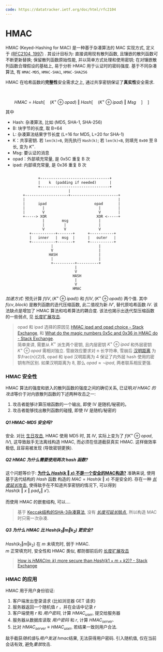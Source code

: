 ```yaml
---
code: https://datatracker.ietf.org/doc/html/rfc2104
---
```


# HMAC
  
HMAC (Keyed-Hashing for MAC) 是一种基于杂凑算法的 MAC 实现方式, 定义于 [(RFC2104, 1997)](https://datatracker.ietf.org/doc/html/rfc2104) . 其设计目标为: 直接调用现有散列函数, 且镶嵌的散列函数可不断更新替换; 保留散列函数原始性能, 并以简单方式处理和使用密钥; 在对镶嵌散列函数合理假设的基础上, 易于分析 HMAC 用于认证时的密码强度. 基于不同杂凑算法, 有 `HMAC-MD5`, `HMAC-SHA1`, `HMAC-SHA256`

HMAC 在哈希函数的**完整性**安全需求之上, 通过共享密钥保证了**真实性**安全需求.

<br>

$$HMAC=Hash[\quad(K^{+}\oplus opad)\ \Vert\ Hash[\quad(K^{+}\oplus ipad)\ \Vert\ Msg\quad]\quad]$$

其中 
- Hash: 杂凑算法, 比如 (MD5, SHA-1, SHA-256)
- B: 块字节的长度, 取 B=64
- L: 杂凑算法结果字节长度 (L=16 for MD5, L=20 for SHA-1)
- K：共享密钥. 若 `len(k)>B`, 则先执行 `Hash(k)`; 若 `len(k)<B`, 则填充 `0x00` 至 B 长, 变为 $K^{+}$.
- Msg: 要认证的消息 
- opad：外部填充常量, 是 0x5C 重复 B 次
- ipad: 内部填充常量, 是 0x36 重复 B 次

```

		       +--------------------------------+
		       |    k  (padding if needed)      |
		       +--------------------------------+
		                     |
	    +--------------------+----------------------+
		|                                           |
		|      ipad                      opad       |
		|        |                         |        |
		|        V                         V        |
		+-----> XOR                       XOR <-----+
		         |        msg              |         
		         |         |               |
		         V         V               V
		   +-----------+-------+      +-----------+ 
		   |   inner   |  msg  |      |   outer   |
		   +-----------+-------+      +-----------+
		             |                     |   
		             V                     |
		            HASH                   |
		             |                     |
		             +----------+----------+
		                        |
		                        V
		                       HASH
		                        |
			                    V
		                       HMAC
```

*加速方式*: 预先计算 $f(IV, (K^{+}\oplus ipad))$ 和 $f(IV, (K^{+}\oplus opad))$ 两个值. 其中 $f(cv, block)$ 是散列函数的迭代压缩函数, 此二值视为新 $IV'$, 替代原哈希函数 $IV$. 该法缺点是增加了 HMAC 算法和哈希算法的耦合度. 该法也揭示出迭代型压缩函数的一些弱点, 见 [长度扩展攻击](../MD%20结构/长度扩展攻击.md).

> opad 和 ipad 选择的原因见 [HMAC ipad and opad choice - Stack Exchange](https://crypto.stackexchange.com/questions/20695/hmac-ipad-and-opad-choice), 和 [What do the magic numbers 0x5c and 0x36 in HMAC do - Stack Exchange](https://crypto.stackexchange.com/questions/3005/what-do-the-magic-numbers-0x5c-and-0x36-in-the-opad-ipad-calc-in-hmac-do?rq=1).   
> 简单来讲, 需要从 $K^{+}$ 派生两个密钥, 且内层密钥 $K^{+}\oplus ipad$ 和外层密钥 $K^{+}\oplus opad$ 需相对独立. 雪崩效应要求对 n 长字符串, 雪崩后 [汉明距离](../../../../Information/信息论/汉明编码.md) 为 $\frac{n}{2}$, opad 和 ipad 汉明距离为 4 保证了内外层 hash 使用的密钥有所区别. 如果汉明距离为 8, 那么 $opad\approx \neg ipad$, 两者联系相反更强.

### HMAC 安全性

HMAC 算法的强度和嵌入的散列函数的强度之间的确切关系, 已证明*对 HMAC 的攻击*等价于对内嵌散列函数的下述两种攻击之一:  
1. 攻击者能够计算压缩函数的一个输出, 即使 IV 是随机/秘密的。
2. 攻击者能够找出散列函数的碰撞, 即使 IV 是随机/秘密的

##### Q1 HMAC-MD5 安全吗?

安全. 对比 [生日攻击](../生日攻击.md), HMAC 使用 MD5 时, 其 $IV$, 实际上变为了 $f(K^{+}\oplus opad, IV)$, 这导致敌手无法离线构造 HMAC, 而必须在信道截获真实 HMAC. 这样做效率极低, 且容易被发现 (导致密钥更换).

##### Q2 HMAC 为什么需要使用两次 hash 函数?

这个问题等价于: **[为什么 $Hash(k\ \Vert\ x)$ 不是一个安全的MAC构造?](https://crypto.stackexchange.com/questions/1070/why-is-hk-mathbin-vert-x-not-a-secure-mac-construction)** 准确来说, 使用基于迭代结构的 $Hash$ 函数 构造的 $MAC=Hash(k\ \Vert\ x)$ 不是安全的. 存在一种 [*长度延长*攻击](../MD%20结构/长度扩展攻击.md), 使得敌手在不知道共享密钥的情况下, 可以得到 $Hash(k\ \Vert\ x\ \Vert\ pad_{x}\Vert\ x')$.

而使用 HMAC 的嵌套结构, 可以....

> 基于 [Keccak结构的SHA-3杂凑算法](KMAC.md), 没有 [*长度可延长*弱点](../MD%20结构/长度扩展攻击.md), 所以构造 MAC 时只需一次杂凑. 

##### Q3 为什么 HMAC 比 $Hash(k_{1}\Vert m\Vert k_{2})$ 更安全?

$Hash(k_{1}\Vert m\Vert k_{2})$ 在 $m$ 未填充时, 弱于 HMAC.  
$m$ 正常填充时, 安全性和 HMAC 类似, 都防御前后的 [长度扩展攻击](../MD%20结构/长度扩展攻击.md)

> [How is $HMAC(m,k)$ more secure than $Hash(k1+m+k2)$? - Stack Exchange](https://crypto.stackexchange.com/questions/15131/how-is-hmacmessage-key-more-secure-than-hashkey1messagekey2?noredirect=1&lq=1)

### HMAC 的应用

HMAC 用于用户身份验证:

1. 客户端发出登录请求 (比如浏览器 GET 请求) 
2. 服务器返回一个随机值 $r$ ，并在会话中记录 $r$ 
3. 客户端使用 $r$ 和 *用户密码*, 计算 $HMAC_{user}$, 提交给服务器
4. 服务器从数据库读取 *用户密码* 和 $r$, 计算 $HMAC_{server}$. 
5. 比对 $HMAC_{server}\equiv HMAC_{user}$, 若结果一致则用户合法.

敌手截获*随机值*与*用户发送 hmac*结果, 无法获得用户密码. 引入随机值, 仅在当前会话有效, 避免*重放*攻击.
